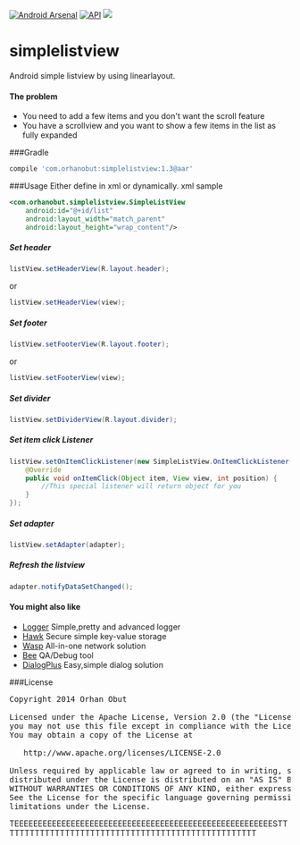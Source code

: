 [![Android Arsenal](https://img.shields.io/badge/Android%20Arsenal-simplelistview-brightgreen.svg?style=flat)](https://android-arsenal.com/details/1/1544)     [![API](https://img.shields.io/badge/API-10%2B-brightgreen.svg?style=flat)](https://android-arsenal.com/api?level=10) [![](https://img.shields.io/badge/AndroidWeekly-%23144-blue.svg)](http://androidweekly.net/issues/issue-144)

simplelistview
==============

Android simple listview by using linearlayout. 

#### The problem
- You need to add a few items and you don't want the scroll feature
- You have a scrollview and you want to show a few items in the list as fully expanded

###Gradle
```groovy
compile 'com.orhanobut:simplelistview:1.3@aar'
```

###Usage
Either define in xml or dynamically.
xml sample
```xml
<com.orhanobut.simplelistview.SimpleListView
    android:id="@+id/list"                     
    android:layout_width="match_parent"        
    android:layout_height="wrap_content"/>
```

##### Set header
```java
listView.setHeaderView(R.layout.header);
```
or 
```java
listView.setHeaderView(view);
```

##### Set footer
```java
listView.setFooterView(R.layout.footer);
```
or
```java
listView.setFooterView(view);
```

##### Set divider
```java
listView.setDividerView(R.layout.divider);
```

##### Set item click Listener
```java
listView.setOnItemClickListener(new SimpleListView.OnItemClickListener() { 
    @Override                                                              
    public void onItemClick(Object item, View view, int position) {        
        //This special listener will return object for you                                                            
    }                                                                      
});
```

##### Set adapter
```java
listView.setAdapter(adapter);
```

##### Refresh the listview                                             
```java
adapter.notifyDataSetChanged();
```

#### You might also like
- [Logger](https://github.com/orhanobut/logger) Simple,pretty and advanced logger
- [Hawk](https://github.com/orhanobut/hawk) Secure simple key-value storage
- [Wasp](https://github.com/orhanobut/wasp) All-in-one network solution
- [Bee](https://github.com/orhanobut/bee) QA/Debug tool
- [DialogPlus](https://github.com/orhanobut/dialogplus) Easy,simple dialog solution

###License
<pre>
Copyright 2014 Orhan Obut

Licensed under the Apache License, Version 2.0 (the "License");
you may not use this file except in compliance with the License.
You may obtain a copy of the License at

   http://www.apache.org/licenses/LICENSE-2.0

Unless required by applicable law or agreed to in writing, software
distributed under the License is distributed on an "AS IS" BASIS,
WITHOUT WARRANTIES OR CONDITIONS OF ANY KIND, either express or implied.
See the License for the specific language governing permissions and
limitations under the License.
</pre>

TEEEEEEEEEEEEEEEEEEEEEEEEEEEEEEEEEEEEEEEEEEEEEEEEEEEEEEESTTTTTTTTTTTTTTTTTTTTTTTTTTTTTTTTTTTTTTTTTTTTTTTTTTT